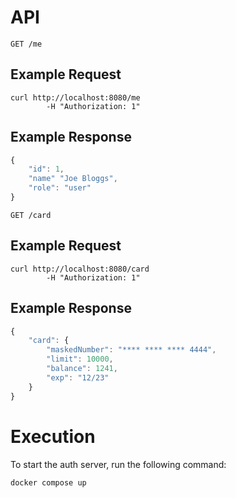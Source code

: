 # API

```
GET /me
```

## Example Request

```
curl http://localhost:8080/me
        -H "Authorization: 1"
```

## Example Response

```javascript
{
    "id": 1,
    "name" "Joe Bloggs",
    "role": "user"
}
```

```
GET /card
```

## Example Request

```
curl http://localhost:8080/card
        -H "Authorization: 1"
```

## Example Response

```javascript
{
    "card": {
        "maskedNumber": "**** **** **** 4444",
        "limit": 10000,
        "balance": 1241,
        "exp": "12/23"
    }
}
```

# Execution

To start the auth server, run the following command:

    docker compose up
